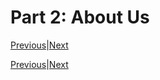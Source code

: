 # Part 2: About Us
[Previous](https://github.com/BRIO-lab/brio-lab-onboarding/blob/main/General/Part_1.md)|[Next]()





[Previous](https://github.com/BRIO-lab/brio-lab-onboarding/blob/main/General/Part_1.md)|[Next]()